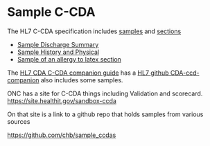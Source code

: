 # Sample C-CDA

The HL7 C-CDA specification includes [samples](https://cdasearch.hl7.org/search) and [sections](https://cdasearch.hl7.org/sections/General)
- [Sample Discharge Summary](https://cdasearch.hl7.org/examples/view/Documents/Discharge%20Summary)
- [Sample History and Physical](https://cdasearch.hl7.org/examples/view/Documents/History%20and%20Physical)
- [Sample of an allergy to latex section](https://cdasearch.hl7.org/examples/view/Allergies/Allergy%20to%20latex)

The [HL7 CDA C-CDA companion guide](http://www.hl7.org/implement/standards/product_brief.cfm?product_id=447) has a [HL7 github CDA-ccd-companion](https://github.com/HL7/cda-ccda-companion/) also includes some samples.

ONC has a site for C-CDA things including Validation and scorecard.
https://site.healthit.gov/sandbox-ccda

On that site is a link to a github repo that holds samples from various sources

https://github.com/chb/sample_ccdas
